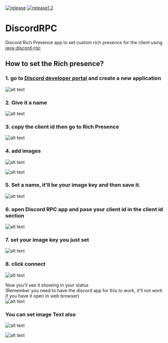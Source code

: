 [![release](https://img.shields.io/badge/release-1.0-blue)](https://github.com/SrinjoySS01/DiscordRPC/releases/tag/1.0) [![release1.2](https://img.shields.io/badge/release-1.2-red)](https://github.com/SrinjoySS01/DiscordRPC/releases/tag/1.2)
# DiscordRPC
Discord Rich Presence app to set custom rich presence for the client using [java-discord-rpc](https://github.com/MinnDevelopment/java-discord-rpc)

## How to set the Rich presence?  
### 1. go to [Discord developer portal](https://discord.com/developers/applications) and create a new application  
![alt text](https://www.dropbox.com/s/cy4a9y81gy3bdrd/1.png?raw=1)

### 2. Give it a name    
![alt text](https://www.dropbox.com/s/o5zcytoegjian3j/2.png?raw=1)

### 3. copy the client id then go to Rich Presence  
![alt text](https://www.dropbox.com/s/w3kzphc8h2cokxc/3.png?raw=1)

### 4. add images   
![alt text](https://www.dropbox.com/s/in8lehqmy0aquvb/4.png?raw=1)  

![alt text](https://www.dropbox.com/s/6ica3gp7npfbh4j/5.png?raw=1)

### 5. Set a name, it'll be your image key and then save it.  
![alt text](https://www.dropbox.com/s/7sk827j97k5qv9h/6.png?raw=1)

### 6. open Discord RPC app and pase your client id in the client id section  
![alt text](https://www.dropbox.com/s/aqfb1w4b767mtnp/7.png?raw=1)

### 7. set your image key you just set  
![alt text](https://www.dropbox.com/s/vg068x14jjz8g0e/8.png?raw=1)

### 8. click connect  
![alt text](https://www.dropbox.com/s/waz24uedyh9bi0f/9.png?raw=1)

Now you'll see it showing in your status  
(Remember you need to have the discord app for this to work, it'll not work if you have it open in web browser)  
![alt text](https://www.dropbox.com/s/930jt9xqze29blb/10.png?raw=1)

### You can set image Text also  
![alt text](https://www.dropbox.com/s/8s1fnnzke6pwwr7/11.png?raw=1)  

![alt text](https://www.dropbox.com/s/t9ifgpepayxcv8q/12.png?raw=1)
